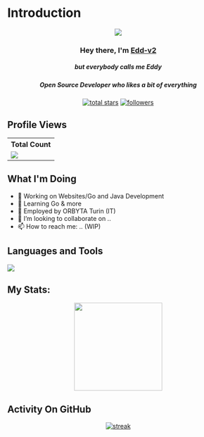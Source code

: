# Introduction

<p align="center">
<img src="https://readme-typing-svg.demolab.com/?lines=Think%20freely%20:%20create,%20disrupt,%20and evolve.%20;Claim%20the%20impossible;1+%2B%20years%20of%20coding%20experience&font=Fira%20Code&center=true&width=700&height=45&color=fff53a&vCenter=true&pause=1000&size=25" /></a>
</p>

<h3 align="center">Hey there, I'm <a href="https://github.com/Edd-v2">Edd-v2</a></h3>
<h5 align="center">but everybody calls me Eddy</h5>
<h5 align="center">Open Source Developer who likes a bit of everything</h5>
<!--<img src="https://cultofthepartyparrot.com/parrots/hd/60fpsparrot.gif" width="25" height="25"/> -->
<p align="center">
  <!--
  <a href="https://discord.gg/V2QxwJkbMn"><img alt="Followers" title="Followers" src="https://img.shields.io/badge/-Cheap Followers-7289DA?style=for-the-badge&logo=discord&logoColor=white"/></a>
  <a href="https://discord.gg/79ucHtZn5w"><img alt="Discord" title="Discord" src="https://img.shields.io/badge/-Discord-7289DA?style=for-the-badge&logo=discord&logoColor=white"/></a>
  <a href="https://www.youtube.com/c/Thinkright20"><img alt="Youtube" title="Youtube" src="https://img.shields.io/badge/-Youtube-FF0000?style=for-the-badge&logo=youtube&logoColor=white"/></a>
-->
<a href="https://github.com/Edd-v2?tab=repositories&sort=stargazers">
    <img alt="total stars" title="Total stars on GitHub" src="https://custom-icon-badges.demolab.com/github/stars/Edd-v2?color=B8B92B&style=for-the-badge&labelColor=959532&logo=star"/></a>
   <a href="https://github.com/Edd-v2"><img alt="followers" title="Follow me on Github" src="https://img.shields.io/github/followers/Edd-v2?color=236ad3&style=for-the-badge&logo=github&label=Follow"/></a>

 </p>
 
## Profile Views


  <table>
    <tr>
      <!-- <th>Profile Views</th> -->
      <th>Total Count</th>
    </tr>
    <tr>
      <!-- <td>
        <div align="center">
          <a href="https://github.com/Edd-v2"><img src="https://github.com/Edd-v2.png" alt="@Edd-v2" width="52" /></a>
          <br />
          <a align="center" href="https://github.com/Edd-v2"><b>Edd-v2</b></a>
        </b>
      </td> -->
      <!-- Profile Views -->
      <td>
         <a href="https://github.com/Edd-v2"> <img src="https://komarev.com/ghpvc/?username=Edd-v2&style=for-the-badge&color=brightgreen"> </a>
      </td>
    </tr>
  </table>

## What I'm Doing

- 🔭 Working on Websites/Go and Java Development
- 🌱 Learning Go & more
- 🌱 Employed by ORBYTA Turin (IT)
- 👯 I’m looking to collaborate on ..
-  📫 How to reach me: .. (WIP) 
## Languages and Tools

<p align="left"> <a href="https://github.com/thinkright20"><img src="https://skillicons.dev/icons?i=go,java,angular,html,js,intellij,vscode,springboot,github,mongodb,postgres,docker,linux"> </a> </p>

## My Stats:
<p align="center">
<img height="200px" src="https://github-readme-stats.vercel.app/api?username=Edd-v2&hide_border=true&show_icons=true&count_private=true&theme=gruvbox&bg_color=151515">
</p>

## Activity On GitHub

<p align="center">
  <a href="https://github.com/Edd-v2">      
<img title="stats" alt="streak" src="https://github-readme-streak-stats.herokuapp.com/?user=Edd-v2&theme=dark&hide_border=true&stroke=f53b3b"/>
</a> 
</p>


<!--
  <p align="left">
     <a href="https://github.com/Thinkright20/Profile-Badges"><img width="278" src="https://denvercoder1-github-readme-stats.vercel.app/api/pin/?username=thinkright20&repo=Profile-Badges&theme=react&bg_color=1F222E&title_color=F8D866&hide_border=true&icon_color=F8D866&show_icons=false" alt="github-readme-streak-stats"></a>
    <a href="https://github.com/Thinkright20/IP-Finder"><img width="278" src="https://denvercoder1-github-readme-stats.vercel.app/api/pin/?username=Thinkright20&repo=IP-Finder&theme=react&bg_color=1F222E&title_color=F8D866&hide_border=true&icon_color=F8D866&show_icons=false" alt="github-readme-streak-stats"></a>
   <a href="https://github.com/ChatCool-Inc/chatcool"><img width="278" src="https://denvercoder1-github-readme-stats.vercel.app/api/pin/?username=ChatCool-Inc&repo=chatcool&theme=react&bg_color=1F222E&title_color=F8D866&hide_border=true&icon_color=F8D866&show_icons=false" alt="github-readme-streak-stats"></a>
  </p>
 -->


